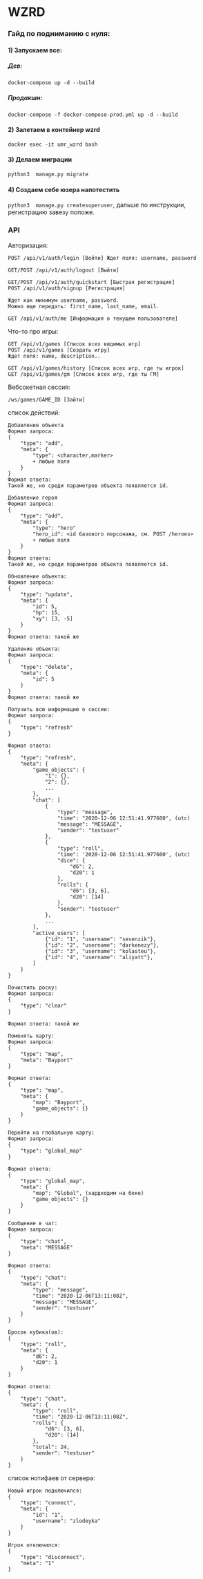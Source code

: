 # WZRD
### Гайд по подниманию с нуля:

#### 1) Запускаем все:
##### Дев:
```docker-compose up -d --build```
##### Продакшн:
```docker-compose -f docker-compose-prod.yml up -d --build```


#### 2) Залетаем в контейнер wzrd
```docker exec -it umr_wzrd bash```

#### 3) Делаем миграции
```python3  manage.py migrate```

#### 4) Создаем себе юзера напотестить
```python3  manage.py createsuperuser```, дальше по инструкции, регистрацию завезу попоже.

### API
Авторизация:
```
POST /api/v1/auth/login [Войти] Ждет поля: username, password

GET/POST /api/v1/auth/logout [Выйти]

GET/POST /api/v1/auth/quickstart [Быстрая регистрация]
POST /api/v1/auth/signup [Регистрация]

Ждет как минимум username, password.
Можно еще передать: first_name, last_name, email.

GET /api/v1/auth/me [Информация о текущем пользователе]
```
Что-то про игры:
```
GET /api/v1/games [Список всех видимых игр]
POST /api/v1/games [Создать игру] 
Ждет поля: name, description..

GET /api/v1/games/history [Список всех игр, где ты игрок]
GET /api/v1/games/gm [Список всех игр, где ты ГМ]
```
Вебсокетная сессия:
```
/ws/games/GAME_ID [Зайти]
```
список действий:
```
Добавление объекта
Формат запроса:
{
    "type": "add",
    "meta": {
        "type": <character,marker>
        + любые поля
    }
}
Формат ответа:
Такой же, но среди параметров объекта появляется id.

Добавление героя
Формат запроса:
{
    "type": "add",
    "meta": {
        "type": "hero"
        "hero_id": <id базового персонажа, см. POST /heroes>
        + любые поля
    }
}
Формат ответа:
Такой же, но среди параметров объекта появляется id.

Обновление объекта:
Формат запроса:
{
    "type": "update",
    "meta": {
        "id": 5,
        "hp": 15,
        "xy": [3, -5]
    }
}
Формат ответа: такой же

Удаление объекта:
Формат запроса:
{
    "type": "delete",
    "meta": {
        "id": 5
    }
}
Формат ответа: такой же

Получить всю информацию о сессии:
Формат запроса:
{
    "type": "refresh"
}

Формат ответа:
{
    "type": "refresh",
    "meta": {
        "game_objects": {
            "1": {},
            "2": {},
            ...
        },
        "chat": [
            {
                "type": "message",
                "time": "2020-12-06 12:51:41.977600", (utc)
                "message": "MESSAGE",
                "sender": "testuser"
            }, 
            {
                "type": "roll",
                "time": '2020-12-06 12:51:41.977600', (utc)
                "dice": {
                    "d6": 2,
                    "d20": 1
                },
                "rolls": {
                    "d6": [3, 6],
                    "d20": [14]
                },
                "sender": "testuser"
            },
            ...  
        ],
        "active_users": [
            {"id": "1", "username": "sevenzik"},
            {"id": "2", "username": "darkenezy"},
            {"id": "3", "username": "kolasteu"},
            {"id": "4", "username": "aliyatt"},
        ]
    }
} 

Почистить доску:
Формат запроса:
{
    "type": "clear"
}

Формат ответа: такой же

Поменять карту:
Формат запроса:
{
    "type": "map",
    "meta": "Bayport"
}

Формат ответа:
{
    "type": "map",
    "meta": {
        "map": "Bayport",
        "game_objects": {}
    } 
}

Перейти на глобальную карту:
Формат запроса:
{
    "type": "global_map"
}

Формат ответа:
{
    "type": "global_map",
    "meta": {
        "map": "Global", (хардкодим на беке)
        "game_objects": {}
    } 
}

Сообщение в чат:
Формат запроса:
{
    "type": "chat",
    "meta": "MESSAGE"
} 

Формат ответа:
{
    "type": "chat":
    "meta": {
        "type": "message",
        "time": "2020-12-06T13:11:08Z",
        "message": "MESSAGE",
        "sender": "testuser"
    }
}

Бросок кубика(ов):
{
    "type": "roll",
    "meta": {
        "d6": 2,
        "d20": 1
    }
}

Формат ответа:
{
    "type": "chat",
    "meta": {
        "type": "roll",
        "time": "2020-12-06T13:11:08Z",
        "rolls": {
            "d6": [3, 6],
            "d20": [14]
        },
        "total": 24,
        "sender": "testuser"
    }
}

```
список нотифаев от сервера:
```
Новый игрок подключился:
{
    "type": "connect",
    "meta": {
        "id": "1",
        "username": "zlodeyka"
    }
}

Игрок отключился:
{
    "type": "disconnect",
    "meta": "1"
}
```
